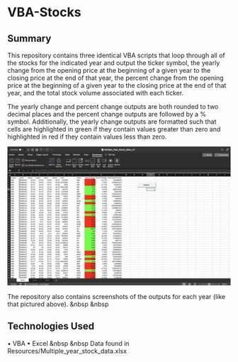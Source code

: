 # VBA-Stocks

## Summary

This repository contains three identical VBA scripts that loop through all of the stocks for the indicated year and output the ticker symbol, the yearly change from the opening price at the beginning of a given year to the closing price at the end of that year, the percent change from the opening price at the beginning of a given year to the closing price at the end of that year, and the total stock volume associated with each ticker. 

The yearly change and percent change outputs are both rounded to two decimal places and the percent change outputs are followed by a % symbol. Additionally, the yearly change outputs are formatted such that cells are highlighted in green if they contain values greater than zero and highlighted in red if they contain values less than zero. 


![alt text](/Images/Screen_Shot_2018.png?raw=True)

The repository also contains screenshots of the outputs for each year (like that pictured above). 
&nbsp
&nbsp
## Technologies Used
• VBA 
• Excel 
&nbsp
&nbsp
Data found in Resources/Multiple_year_stock_data.xlsx




